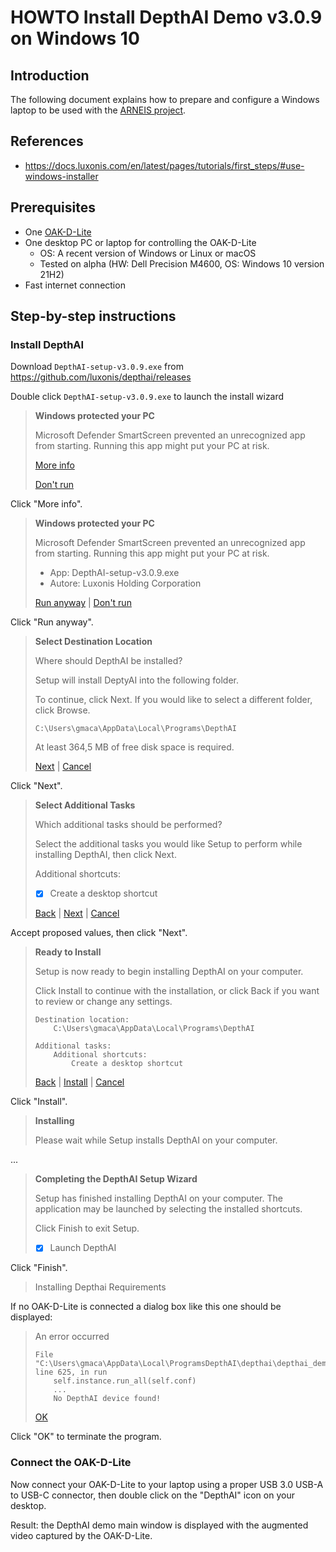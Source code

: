 # HOWTO Install DepthAI Demo v3.0.9 on Windows 10

<!-- (2022-01-14 18:33 CET) -->

## Introduction

The following document explains how to prepare and configure a Windows laptop to be used with the [ARNEIS project](https://github.com/B-AROL-O/ARNEIS/).

## References

* <https://docs.luxonis.com/en/latest/pages/tutorials/first_steps/#use-windows-installer>

## Prerequisites

* One [OAK-D-Lite](https://docs.luxonis.com/projects/hardware/en/latest/pages/DM9095.html)
* One desktop PC or laptop for controlling the OAK-D-Lite
  - OS: A recent version of Windows or Linux or macOS
  - Tested on alpha (HW: Dell Precision M4600, OS: Windows 10 version 21H2)
* Fast internet connection

## Step-by-step instructions

### Install DepthAI

Download `DepthAI-setup-v3.0.9.exe` from <https://github.com/luxonis/depthai/releases>

Double click `DepthAI-setup-v3.0.9.exe` to launch the install wizard

> **Windows protected your PC**
>
> Microsoft Defender SmartScreen prevented an unrecognized app from starting.
> Running this app might put your PC at risk.
>
> [More info](https://google.com/)
>
> [Don't run](https://google.com/)

Click "More info".

> **Windows protected your PC**
>
> Microsoft Defender SmartScreen prevented an unrecognized app from starting.
> Running this app might put your PC at risk.
>
> * App: DepthAI-setup-v3.0.9.exe
> * Autore: Luxonis Holding Corporation
>
> [Run anyway](https://google.com/) | [Don't run](https://google.com/)

Click "Run anyway".

> **Select Destination Location**
>
> Where should DepthAI be installed?
>
> Setup will install DeptyAI into the following folder.
>
> To continue, click Next.
> If you would like to select a different folder, click Browse.
>
> `C:\Users\gmaca\AppData\Local\Programs\DepthAI`
>
> At least 364,5 MB of free disk space is required.
>
> [Next](https://google.com/) | [Cancel](https://google.com/)

Click "Next".

> **Select Additional Tasks**
>
> Which additional tasks should be performed?
>
> Select the additional tasks you would like Setup to perform while installing DepthAI, then click Next.
>
> Additional shortcuts:
> * [x] Create a desktop shortcut
>
> [Back](https://google.com/) | [Next](https://google.com/) | [Cancel](https://google.com/)

Accept proposed values, then click "Next".

> **Ready to Install**
>
> Setup is now ready to begin installing DepthAI on your computer.
>
> Click Install to continue with the installation, or click Back if you want to review or change any settings.
>
> ```text
> Destination location:
>     C:\Users\gmaca\AppData\Local\Programs\DepthAI
>
> Additional tasks:
>     Additional shortcuts:
>         Create a desktop shortcut
> ```
>
> [Back](https://google.com/) | [Install](https://google.com/) | [Cancel](https://google.com/)

Click "Install".

<!-- (2022-01-14 19:46 CET) -->

> **Installing**
>
> Please wait while Setup installs DepthAI on your computer.

...

<!-- (2022-01-14 19:51 CET) -->

> **Completing the DepthAI Setup Wizard**
>
> Setup has finished installing DepthAI on your computer.
> The application may be launched by selecting the installed shortcuts.
>
> Click Finish to exit Setup.
>
> * [x] Launch DepthAI

Click "Finish".

> Installing Depthai Requirements

If no OAK-D-Lite is connected a dialog box like this one should be displayed:

> An error occurred
>
> ```text
> File "C:\Users\gmaca\AppData\Local\ProgramsDepthAI\depthai\depthai_demo.py", line 625, in run
>     self.instance.run_all(self.conf)
>     ...
>     No DepthAI device found!
> ```
>
> [OK](https://google.com/)

Click "OK" to terminate the program.

### Connect the OAK-D-Lite

Now connect your OAK-D-Lite to your laptop using a proper USB 3.0 USB-A to USB-C connector,
then double click on the "DepthAI" icon on your desktop.

Result: the DepthAI demo main window is displayed with the augmented video captured by the OAK-D-Lite.

<!-- EOF -->
